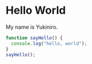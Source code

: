 # Hello World

My name is Yukiniro.

```javascript
function sayHello() {
  console.log("hello, world");
}
sayHello();
```
